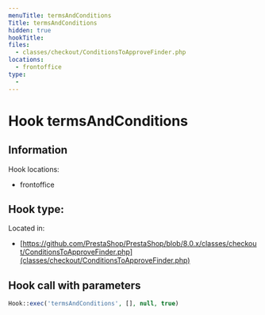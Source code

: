 ```yaml
---
menuTitle: termsAndConditions
Title: termsAndConditions
hidden: true
hookTitle: 
files:
  - classes/checkout/ConditionsToApproveFinder.php
locations:
  - frontoffice
type:
  - 
---
```


# Hook termsAndConditions

## Information

Hook locations: 
  - frontoffice

Hook type: 
  - 

Located in: 
  - [https://github.com/PrestaShop/PrestaShop/blob/8.0.x/classes/checkout/ConditionsToApproveFinder.php](classes/checkout/ConditionsToApproveFinder.php)

## Hook call with parameters

```php
Hook::exec('termsAndConditions', [], null, true)
```